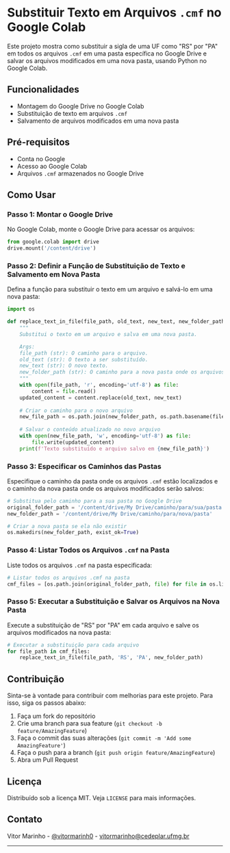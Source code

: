 
# Substituir Texto em Arquivos `.cmf` no Google Colab

Este projeto mostra como substituir a sigla de uma UF como "RS" por "PA" em todos os arquivos `.cmf` em uma pasta específica no Google Drive e salvar os arquivos modificados em uma nova pasta, usando Python no Google Colab.

## Funcionalidades

- Montagem do Google Drive no Google Colab
- Substituição de texto em arquivos `.cmf`
- Salvamento de arquivos modificados em uma nova pasta

## Pré-requisitos

- Conta no Google
- Acesso ao Google Colab
- Arquivos `.cmf` armazenados no Google Drive

## Como Usar

### Passo 1: Montar o Google Drive

No Google Colab, monte o Google Drive para acessar os arquivos:

```python
from google.colab import drive
drive.mount('/content/drive')
```

### Passo 2: Definir a Função de Substituição de Texto e Salvamento em Nova Pasta

Defina a função para substituir o texto em um arquivo e salvá-lo em uma nova pasta:

```python
import os

def replace_text_in_file(file_path, old_text, new_text, new_folder_path):
    """
    Substitui o texto em um arquivo e salva em uma nova pasta.

    Args:
    file_path (str): O caminho para o arquivo.
    old_text (str): O texto a ser substituído.
    new_text (str): O novo texto.
    new_folder_path (str): O caminho para a nova pasta onde os arquivos modificados serão salvos.
    """
    with open(file_path, 'r', encoding='utf-8') as file:
        content = file.read()
    updated_content = content.replace(old_text, new_text)
    
    # Criar o caminho para o novo arquivo
    new_file_path = os.path.join(new_folder_path, os.path.basename(file_path))
    
    # Salvar o conteúdo atualizado no novo arquivo
    with open(new_file_path, 'w', encoding='utf-8') as file:
        file.write(updated_content)
    print(f'Texto substituído e arquivo salvo em {new_file_path}')
```

### Passo 3: Especificar os Caminhos das Pastas

Especifique o caminho da pasta onde os arquivos `.cmf` estão localizados e o caminho da nova pasta onde os arquivos modificados serão salvos:

```python
# Substitua pelo caminho para a sua pasta no Google Drive
original_folder_path = '/content/drive/My Drive/caminho/para/sua/pasta'
new_folder_path = '/content/drive/My Drive/caminho/para/nova/pasta'

# Criar a nova pasta se ela não existir
os.makedirs(new_folder_path, exist_ok=True)
```

### Passo 4: Listar Todos os Arquivos `.cmf` na Pasta

Liste todos os arquivos `.cmf` na pasta especificada:

```python
# Listar todos os arquivos .cmf na pasta
cmf_files = [os.path.join(original_folder_path, file) for file in os.listdir(original_folder_path) if file.endswith('.cmf')]
```

### Passo 5: Executar a Substituição e Salvar os Arquivos na Nova Pasta

Execute a substituição de "RS" por "PA" em cada arquivo e salve os arquivos modificados na nova pasta:

```python
# Executar a substituição para cada arquivo
for file_path in cmf_files:
    replace_text_in_file(file_path, 'RS', 'PA', new_folder_path)
```

## Contribuição

Sinta-se à vontade para contribuir com melhorias para este projeto. Para isso, siga os passos abaixo:

1. Faça um fork do repositório
2. Crie uma branch para sua feature (`git checkout -b feature/AmazingFeature`)
3. Faça o commit das suas alterações (`git commit -m 'Add some AmazingFeature'`)
4. Faça o push para a branch (`git push origin feature/AmazingFeature`)
5. Abra um Pull Request

## Licença

Distribuído sob a licença MIT. Veja `LICENSE` para mais informações.

## Contato

Vitor Marinho - [@vitormarinh0](https://twitter.com/vit0rmarinh0) - vitormarinho@cedeplar.ufmg.br

---
